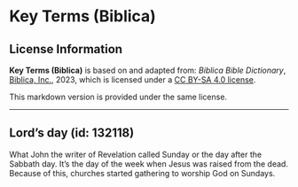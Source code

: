 # Key Terms (Biblica)

## License Information

**Key Terms (Biblica)** is based on and adapted from: _Biblica Bible Dictionary_, [Biblica, Inc.](https://www.biblica.com/), 2023, which is licensed under a [CC BY-SA 4.0 license](https://creativecommons.org/licenses/by-sa/4.0/legalcode.en).

This markdown version is provided under the same license.



--------------------------------

## Lord’s day (id: 132118)

What John the writer of Revelation called Sunday or the day after the Sabbath day. It’s the day of the week when Jesus was raised from the dead. Because of this, churches started gathering to worship God on Sundays.


